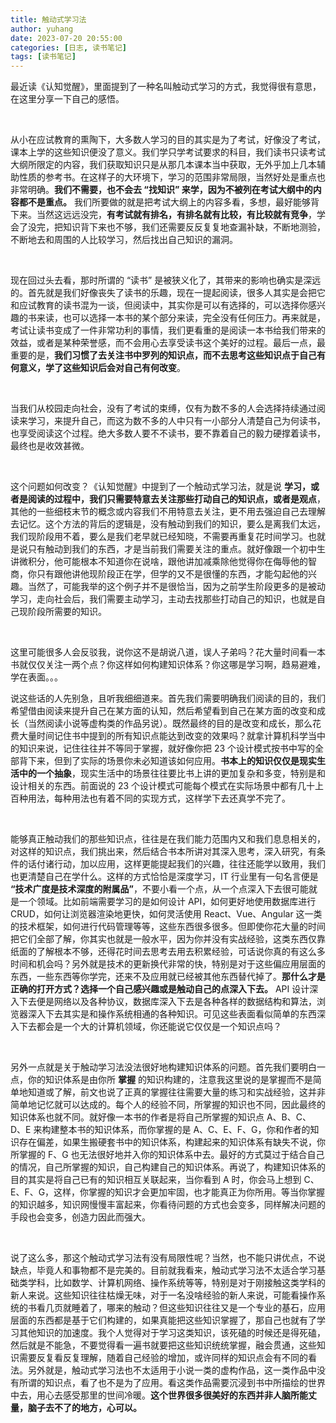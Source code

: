 ```yaml
---
title: 触动式学习法
author: yuhang
date: 2023-07-20 20:55:00
categories: [日志, 读书笔记]
tags: [读书笔记]
---
```


最近读《认知觉醒》，里面提到了一种名叫触动式学习的方式，我觉得很有意思，在这里分享一下自己的感悟。

<br>

从小在应试教育的熏陶下，大多数人学习的目的其实是为了考试，好像没了考试，课本上学的这些知识便没了意义。我们学只学考试要求的科目，我们读书只读考试大纲所限定的内容，我们获取知识只是从那几本课本当中获取，无外乎加上几本辅助性质的参考书。在这样子的大环境下，学习的范围非常局限，当然好处是重点也非常明确。**我们不需要，也不会去 “找知识” 来学，因为不被列在考试大纲中的内容都不是重点。** 我们所要做的就是把考试大纲上的内容多看，多想，最好能够背下来。当然这远远没完，**有考试就有排名，有排名就有比较，有比较就有竞争**，学会了没完，把知识背下来也不够，我们还需要反反复复地查漏补缺，不断地测验，不断地去和周围的人比较学习，然后找出自己知识的漏洞。

<br>

现在回过头去看，那时所谓的 “读书” 是被狭义化了，其带来的影响也确实是深远的。首先就是我们好像丧失了读书的乐趣，现在一提起阅读，很多人其实是会把它和应试教育的读书混为一谈，但阅读中，其实你是可以有选择的，可以选择你感兴趣的书来读，也可以选择一本书的某个部分来读，完全没有任何压力。再来就是，考试让读书变成了一件非常功利的事情，我们更看重的是阅读一本书给我们带来的效益，或者是某种荣誉感，而不会用心去享受读书这个美好的过程。最后一点，最重要的是，**我们习惯了去关注书中罗列的知识点，而不去思考这些知识点于自己有何意义，学了这些知识后会对自己有何改变**。

<br>

当我们从校园走向社会，没有了考试的束缚，仅有为数不多的人会选择持续通过阅读来学习，来提升自己，而这为数不多的人中只有一小部分人清楚自己为何读书，也享受阅读这个过程。绝大多数人要不不读书，要不靠着自己的毅力硬撑着读书，最终也是收效甚微。

<br>

这个问题如何改变？《认知觉醒》中提到了一个触动式学习法，就是说 **学习，或者是阅读的过程中，我们只需要特意去关注那些打动自己的知识点，或者是观点**，其他的一些细枝末节的概念或内容我们不用特意去关注，更不用去强迫自己去理解去记忆。这个方法的背后的逻辑是，没有触动到我们的知识，要么是离我们太远，我们现阶段用不着，要么是我们老早就已经知晓，不需要再重复花时间学习。也就是说只有触动到我们的东西，才是当前我们需要关注的重点。就好像跟一个初中生讲微积分，他可能根本不知道你在说啥，跟他讲加减乘除他觉得你在侮辱他的智商，你只有跟他讲他现阶段正在学，但学的又不是很懂的东西，才能勾起他的兴趣。当然了，可能我举的这个例子并不是很恰当，因为之前学生阶段更多的是被动学习，走向社会后，我们需要主动学习，主动去找那些打动自己的知识，也就是自己现阶段所需要的知识。

<br>

这里可能很多人会反驳我，说你这不是胡说八道，误人子弟吗？花大量时间看一本书就仅仅关注一两个点？你这样如何构建知识体系？你这哪是学习啊，趋易避难，学在表面。。。

说这些话的人先别急，且听我细细道来。首先我们需要明确我们阅读的目的，我们希望借由阅读来提升自己在某方面的认知，然后希望看到自己在某方面的改变和成长（当然阅读小说等虚构类的作品另说）。既然最终的目的是改变和成长，那么花费大量时间记住书中提到的所有知识点能达到改变的效果吗？就拿计算机科学当中的知识来说，记住往往并不等同于掌握，就好像你把 23 个设计模式按书中写的全部背下来，但到了实际的场景你未必知道该如何应用。**书本上的知识仅仅是现实生活中的一个抽象**，现实生活中的场景往往要比书上讲的更加复杂和多变，特别是和设计相关的东西。前面说的 23 个设计模式可能每个模式在实际场景中都有几十上百种用法，每种用法也有着不同的实现方式，这样学下去还真学不完了。

<br>

能够真正触动我们的那些知识点，往往是在我们能力范围内又和我们息息相关的，对这样的知识点，我们挑出来，然后结合书本所讲对其深入思考，深入研究，有条件的话付诸行动，加以应用，这样更能提起我们的兴趣，往往还能学以致用，我们也更清楚自己在学什么。这样的方式恰恰是深度学习，IT 行业里有一句名言便是 **“技术广度是技术深度的附属品”**，不要小看一个点，从一个点深入下去很可能就是一个领域。比如前端需要学习的是如何设计 API，如何更好地使用数据库进行 CRUD，如何让浏览器渲染地更快，如何灵活使用 React、Vue、Angular 这一类的技术框架，如何进行代码管理等等，这些东西很多很多。但即使你花大量的时间把它们全部了解，你其实也就是一般水平，因为你并没有实战经验，这类东西仅靠纸面的了解根本不够，还得花时间去思考去用去积累经验，可话说你真的有这么多时间和机会吗？另外就是技术的更新换代非常的快，特别是对于这些偏应用层面的东西，一些东西等你学完，还来不及应用就已经被其他东西替代掉了。**那什么才是正确的打开方式？选择一个自己感兴趣或是触动自己的点深入下去。** API 设计深入下去便是网络以及各种协议，数据库深入下去是各种各样的数据结构和算法，浏览器深入下去其实是和操作系统相通的各种知识。可见这些表面看似简单的东西深入下去都会是一个大的计算机领域，你还能说它仅仅是一个知识点吗？

<br>

另外一点就是关于触动学习法没法很好地构建知识体系的问题。首先我们要明白一点，你的知识体系是由你所 **掌握** 的知识构建的，注意我这里说的是掌握而不是简单地知道或了解，前文也说了正真的掌握往往需要大量的练习和实战经验，这并非简单地记忆就可以达成的。每个人的经验不同，所掌握的知识也不同，因此最终的知识体系也就不同。就好像一本书的作者是将自己所掌握的知识点 A、B、C、D、E 来构建整本书的知识体系，而你掌握的是 A、C、E、F、G，你和作者的知识存在偏差，如果生搬硬套书中的知识体系，构建起来的知识体系有缺失不说，你所掌握的 F、G 也无法很好地并入你的知识体系中去。最好的方式莫过于结合自己的情况，自己所掌握的知识，自己构建自己的知识体系。再说了，构建知识体系的目的其实是将自己已有的知识相互关联起来，当你看到 A 时，你会马上想到 C、E、F、G，这样，你掌握的知识才会更加牢固，也才能真正为你所用。等当你掌握的知识越多，知识网慢慢丰富起来，你看待问题的方式也会变多，同样解决问题的手段也会变多，创造力因此而强大。

<br>

说了这么多，那这个触动式学习法有没有局限性呢？当然，也不能只讲优点，不说缺点，毕竟人和事物都不是完美的。目前就我看来，触动式学习法不太适合学习基础类学科，比如数学、计算机网络、操作系统等等，特别是对于刚接触这类学科的新人来说。这些知识往往枯燥无味，对于一名没啥经验的新人来说，可能看操作系统的书看几页就睡着了，哪来的触动？但这些知识往往又是一个专业的基石，应用层面的东西都是基于它们构建的，如果真能把这些知识掌握了，那自己也就有了学习其他知识的加速度。我个人觉得对于学习这类知识，该死磕的时候还是得死磕，然后就是不能急，不要觉得看一遍书就要把这些知识统统掌握，融会贯通，这些知识需要反复看反复理解，随着自己经验的增加，或许同样的知识点会有不同的看法。另外就是，触动式学习法也不太适用于小说一类的虚构作品，这一类作品中没有所谓的知识点，看了也不是为了应用。看这类作品需要沉浸到书中所描绘的世界中去，用心去感受那里的世间冷暖。**这个世界很多很美好的东西并非人脑所能丈量，脑子去不了的地方，心可以。**